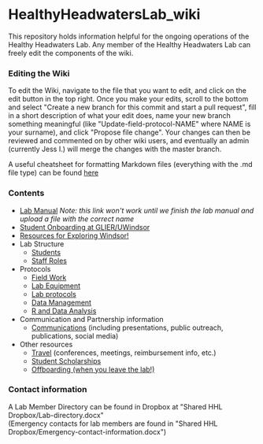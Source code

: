 # HealthyHeadwatersLab_wiki

This repository holds information helpful for the ongoing operations of the Healthy Headwaters Lab. 
Any member of the Healthy Headwaters Lab can freely edit the components of the wiki.

### Editing the Wiki
To edit the Wiki, navigate to the file that you want to edit, and click on the edit button in the top right. Once you make your edits, scroll to the bottom and select "Create a new branch for this commit and start a pull request", fill in a short description of what your edit does, name your new branch something meaningful (like "Update-field-protocol-NAME" where NAME is your surname), and click "Propose file change". Your changes can then be reviewed and commented on by other wiki users, and eventually an admin (currently Jess I.) will merge the changes with the master branch.

A useful cheatsheet for formatting Markdown files (everything with the .md file type) can be found [here](https://github.com/adam-p/markdown-here/wiki/Markdown-Cheatsheet)


### Contents
* [Lab Manual](/Healthy-Headwaters-Lab-Manual.docx) *Note: this link won't work until we finish the lab manual and upload a file with the correct name*
* [Student Onboarding at GLIER/UWindsor](/Other-resources/Student-onboarding.md)
* [Resources for Exploring Windsor!](/Other-resources/Other-resources-about-Windsor.md)
* Lab Structure
  * [Students](/Lab-structure/Student-projects.md)
  * [Staff Roles](/Lab-structure/Lab-roles.md)
* Protocols
  * [Field Work](/Field-work/Field-work.md)
  * [Lab Equipment](/Equipment/Equipment.md)
  * [Lab protocols](/Other-resources/Lab-protocols.md)
  * [Data Management](/Other-resources/Data-management.md)
  * [R and Data Analysis](/Other-resources/R.md)
* Communication and Partnership information
  * [Communications](/Communications/Communications-general.md) (including presentations, public outreach, publications, social media)
* Other resources
  * [Travel](/Other-resources/Travel.md) (conferences, meetings, reimbursement info, etc.)
  * [Student Scholarships](/Other-resources/Student-scholarships.md)
  * [Offboarding (when you leave the lab!)](/Other-resources/Offboarding.md)

### Contact information
A Lab Member Directory can be found in Dropbox at "Shared HHL Dropbox/Lab-directory.docx"  
(Emergency contacts for lab members are found in "Shared HHL Dropbox/Emergency-contact-information.docx")


